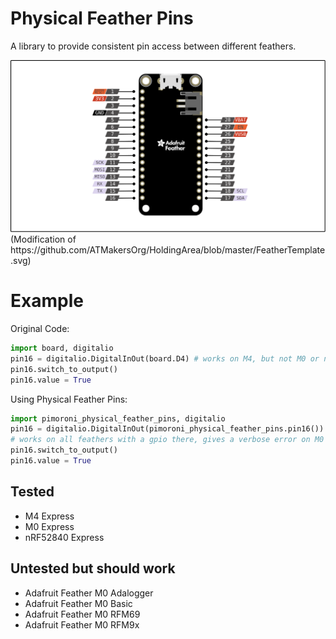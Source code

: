 # Physical Feather Pins

A library to provide consistent pin access between different feathers.

<img src="./Feather Generic Pinout.svg">
(Modification of https://github.com/ATMakersOrg/HoldingArea/blob/master/FeatherTemplate.svg)

# Example

Original Code:
```python
import board, digitalio
pin16 = digitalio.DigitalInOut(board.D4) # works on M4, but not M0 or nRF52840
pin16.switch_to_output()
pin16.value = True
```

Using Physical Feather Pins:
```python
import pimoroni_physical_feather_pins, digitalio
pin16 = digitalio.DigitalInOut(pimoroni_physical_feather_pins.pin16())
# works on all feathers with a gpio there, gives a verbose error on M0 for example, note the parentheses
pin16.switch_to_output()
pin16.value = True
```

## Tested
* M4 Express
* M0 Express
* nRF52840 Express

## Untested but should work
* Adafruit Feather M0 Adalogger
* Adafruit Feather M0 Basic
* Adafruit Feather M0 RFM69
* Adafruit Feather M0 RFM9x
